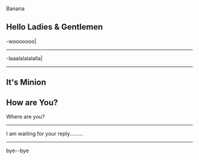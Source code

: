 Banana




Hello Ladies & Gentlemen
-----

-wooooooo|

------




-laaalalalalalla|


--------


It's Minion
------

How are You?
-------

Where are you?


------


I am waiting for your reply.........


------



bye--bye
